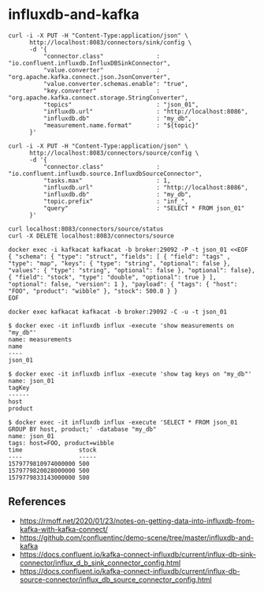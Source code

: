 # influxdb-and-kafka

```
curl -i -X PUT -H "Content-Type:application/json" \
      http://localhost:8083/connectors/sink/config \
      -d '{
          "connector.class"               : "io.confluent.influxdb.InfluxDBSinkConnector",
          "value.converter"               : "org.apache.kafka.connect.json.JsonConverter",
          "value.converter.schemas.enable": "true",
          "key.converter"                 : "org.apache.kafka.connect.storage.StringConverter",
          "topics"                        : "json_01",
          "influxdb.url"                  : "http://localhost:8086",
          "influxdb.db"                   : "my_db",
          "measurement.name.format"       : "${topic}"
      }'

curl -i -X PUT -H "Content-Type:application/json" \
      http://localhost:8083/connectors/source/config \
      -d '{
          "connector.class"               : "io.confluent.influxdb.source.InfluxdbSourceConnector",
          "tasks.max"                     : 1,
          "influxdb.url"                  : "http://localhost:8086",
          "influxdb.db"                   : "my_db",
          "topic.prefix"                  : "inf_",
          "query"                         : "SELECT * FROM json_01"
      }'

curl localhost:8083/connectors/source/status
curl -X DELETE localhost:8083/connectors/source
```

```
docker exec -i kafkacat kafkacat -b broker:29092 -P -t json_01 <<EOF
{ "schema": { "type": "struct", "fields": [ { "field": "tags" , "type": "map", "keys": { "type": "string", "optional": false }, "values": { "type": "string", "optional": false }, "optional": false}, { "field": "stock", "type": "double", "optional": true } ], "optional": false, "version": 1 }, "payload": { "tags": { "host": "FOO", "product": "wibble" }, "stock": 500.0 } }
EOF

docker exec kafkacat kafkacat -b broker:29092 -C -u -t json_01
```

```
$ docker exec -it influxdb influx -execute 'show measurements on "my_db"'
name: measurements
name
----
json_01

$ docker exec -it influxdb influx -execute 'show tag keys on "my_db"'
name: json_01
tagKey
------
host
product

$ docker exec -it influxdb influx -execute 'SELECT * FROM json_01 GROUP BY host, product;' -database "my_db"
name: json_01
tags: host=FOO, product=wibble
time                stock
----                -----
1579779810974000000 500
1579779820028000000 500
1579779833143000000 500
```

## References

* https://rmoff.net/2020/01/23/notes-on-getting-data-into-influxdb-from-kafka-with-kafka-connect/
* https://github.com/confluentinc/demo-scene/tree/master/influxdb-and-kafka
* https://docs.confluent.io/kafka-connect-influxdb/current/influx-db-sink-connector/influx_d_b_sink_connector_config.html
* https://docs.confluent.io/kafka-connect-influxdb/current/influx-db-source-connector/influx_db_source_connector_config.html
